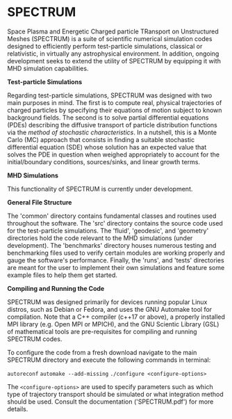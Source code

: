 # SPECTRUM

Space Plasma and Energetic Charged particle TRansport on Unstructured Meshes (SPECTRUM) is a suite of scientific numerical simulation codes designed to efficiently perform test-particle simulations, classical or relativistic, in virtually any astrophysical environment. In addition, ongoing development seeks to extend the utility of SPECTRUM by equipping it with MHD simulation capabilities. 

**Test-particle Simulations**

Regarding test-particle simulations, SPECTRUM was designed with two main purposes in mind. The first is to compute real, physical trajectories of charged particles by specifying their equations of motion subject to known background fields. The second is to solve partial differential equations (PDEs) describing the diffusive transport of particle distribution functions via the *method of stochastic characteristics*. In a nutshell, this is a Monte Carlo (MC) approach that consists in finding a suitable stochastic differential equation (SDE) whose solution has an expected value that solves the PDE in question when weighed appropriately to account for the initial/boundary conditions, sources/sinks, and linear growth terms.

**MHD Simulations**

This functionality of SPECTRUM is currently under development.

**General File Structure**

The 'common' directory contains fundamental classes and routines used throughout the software. The 'src' directory contains the source code used for the test-particle simulations. The 'fluid', 'geodesic', and 'geometry' directories hold the code relevant to the MHD simulations (under development). The 'benchmarks' directory houses numerous testing and benchmarking files used to verify certain modules are working properly and gauge the software's performance. Finally, the 'runs', and 'tests' directories are meant for the user to implement their own simulations and feature some example files to help them get started.

**Compiling and Running the Code**

SPECTRUM was designed primarily for devices running popular Linux distros, such as Debian or Fedora, and uses the GNU Automake tool for compilation. Note that a C++ compiler (c++17 or above), a properly installed MPI library (e.g. Open MPI or MPICH), and the GNU Scientic Library (GSL) of mathematical tools are pre-requisites for compiling and running SPECTRUM codes.

To configure the code from a fresh download navigate to the main SPECTRUM directory and execute the following commands in terminal:

`autoreconf`
`automake --add-missing`
`./configure <configure-options>`

The `<configure-options>` are used to specify parameters such as which type of trajectory transport should be simulated or what integration method should be used. Consult the documentation ('SPECTRUM.pdf') for more details.
